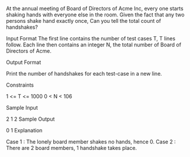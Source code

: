 At the annual meeting of Board of Directors of Acme Inc, every one starts shaking hands with everyone else in the room. Given the fact that any two persons shake hand exactly once, Can you tell the total count of handshakes?

Input Format
The first line contains the number of test cases T, T lines follow.
Each line then contains an integer N, the total number of Board of Directors of Acme.

Output Format

Print the number of handshakes for each test-case in a new line.

Constraints

1 <= T <= 1000
0 < N < 106

Sample Input

2
1
2
Sample Output

0
1
Explanation

Case 1 : The lonely board member shakes no hands, hence 0.
Case 2 : There are 2 board members, 1 handshake takes place.